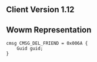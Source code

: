## Client Version 1.12

## Wowm Representation
```rust,ignore
cmsg CMSG_DEL_FRIEND = 0x006A {
    Guid guid;    
}

```
